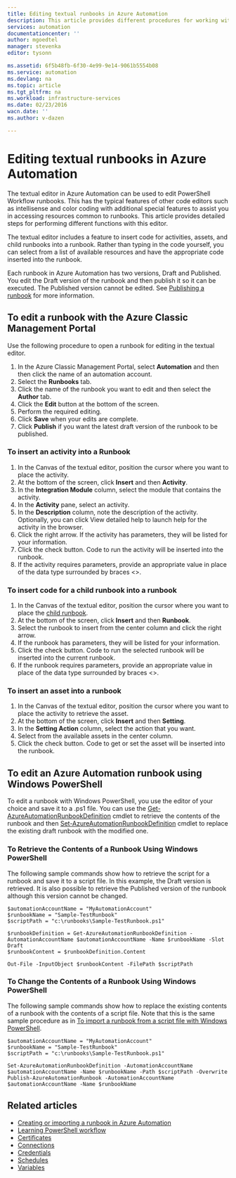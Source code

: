 ```yaml
---
title: Editing textual runbooks in Azure Automation
description: This article provides different procedures for working with PowerShell and PowerShell Workflow runbooks in Azure Automation using the textual editor.
services: automation
documentationcenter: ''
author: mgoedtel
manager: stevenka
editor: tysonn

ms.assetid: 6f5b48fb-6f30-4e99-9e14-9061b5554b08
ms.service: automation
ms.devlang: na
ms.topic: article
ms.tgt_pltfrm: na
ms.workload: infrastructure-services
ms.date: 02/23/2016
wacn.date: ''
ms.author: v-dazen

---
```

# Editing textual runbooks in Azure Automation
The textual editor in Azure Automation can be used to edit PowerShell Workflow runbooks. This has the typical features of other code editors such as intellisense and color coding with additional special features to assist you in accessing resources common to runbooks. This article provides detailed steps for performing different functions with this editor.

The textual editor includes a feature to insert code for activities, assets, and child runbooks into a runbook. Rather than typing in the code yourself, you can select from a list of available resources and have the appropriate code inserted into the runbook.

Each runbook in Azure Automation has two versions, Draft and Published. You edit the Draft version of the runbook and then publish it so it can be executed. The Published version cannot be edited. See [Publishing a runbook](automation-creating-importing-runbook.md#publishing-a-runbook) for more information.

## <a name="to-edit-a-runbook-with-the-azure-portal"></a> To edit a runbook with the Azure Classic Management Portal
Use the following procedure to open a runbook for editing in the textual editor.

1. In the Azure Classic Management Portal, select **Automation** and then then click the name of an automation account.
2. Select the **Runbooks** tab.
3. Click the name of the runbook you want to edit and then select the **Author** tab.
4. Click the **Edit** button at the bottom of the screen.
5. Perform the required editing.
6. Click **Save** when your edits are complete.
7. Click **Publish** if you want the latest draft version of the runbook to be published.

### To insert an activity into a Runbook
1. In the Canvas of the textual editor, position the cursor where you want to place the activity.
2. At the bottom of the screen, click **Insert** and then **Activity**.
3. In the **Integration Module** column, select the module that contains the activity.
4. In the **Activity** pane, select an activity.
5. In the **Description** column, note the description of the activity. Optionally, you can click View detailed help to launch help for the activity in the browser.
6. Click the right arrow.  If the activity has parameters, they will be listed for your information.
7. Click the check button.  Code to run the activity will be inserted into the runbook.
8. If the activity requires parameters, provide an appropriate value in place of the data type surrounded by braces <>.

### To insert code for a child runbook into a runbook
1. In the Canvas of the textual editor, position the cursor where you want to place the [child runbook](automation-child-runbooks.md).
2. At the bottom of the screen, click **Insert** and then **Runbook**.
3. Select the runbook to insert from the center column and click the right arrow.
4. If the runbook has parameters, they will be listed for your information.
5. Click the check button.  Code to run the selected runbook will be inserted into the current runbook.
6. If the runbook requires parameters, provide an appropriate value in place of the data type surrounded by braces <>.

### To insert an asset into a runbook
1. In the Canvas of the textual editor, position the cursor where you want to place the activity to retrieve the asset.
2. At the bottom of the screen, click **Insert** and then **Setting**.
3. In the **Setting Action** column, select the action that you want.
4. Select from the available assets in the center column.
5. Click the check button.  Code to get or set the asset will be inserted into the runbook.

## To edit an Azure Automation runbook using Windows PowerShell
To edit a runbook with Windows PowerShell, you use the editor of your choice and save it to a .ps1 file. You can use the [Get-AzureAutomationRunbookDefinition](https://docs.microsoft.com/powershell/module/azure/get-azureautomationrunbookdefinition?view=azuresmps-3.7.0) cmdlet to retrieve the contents of the runbook and then [Set-AzureAutomationRunbookDefinition](https://docs.microsoft.com/powershell/module/azure/set-azureautomationrunbookdefinition?view=azuresmps-3.7.0) cmdlet to replace the existing draft runbook with the modified one.

### To Retrieve the Contents of a Runbook Using Windows PowerShell
The following sample commands show how to retrieve the script for a runbook and save it to a script file. In this example, the Draft version is retrieved. It is also possible to retrieve the Published version of the runbook although this version cannot be changed.

    $automationAccountName = "MyAutomationAccount"
    $runbookName = "Sample-TestRunbook"
    $scriptPath = "c:\runbooks\Sample-TestRunbook.ps1"

    $runbookDefinition = Get-AzureAutomationRunbookDefinition -AutomationAccountName $automationAccountName -Name $runbookName -Slot Draft
    $runbookContent = $runbookDefinition.Content

    Out-File -InputObject $runbookContent -FilePath $scriptPath

### To Change the Contents of a Runbook Using Windows PowerShell
The following sample commands show how to replace the existing contents of a runbook with the contents of a script file. Note that this is the same sample procedure as in [To import a runbook from a script file with Windows PowerShell](automation-creating-importing-runbook.md).

    $automationAccountName = "MyAutomationAccount"
    $runbookName = "Sample-TestRunbook"
    $scriptPath = "c:\runbooks\Sample-TestRunbook.ps1"

    Set-AzureAutomationRunbookDefinition -AutomationAccountName $automationAccountName -Name $runbookName -Path $scriptPath -Overwrite
    Publish-AzureAutomationRunbook -AutomationAccountName $automationAccountName -Name $runbookName

## Related articles
* [Creating or importing a runbook in Azure Automation](automation-creating-importing-runbook.md)
* [Learning PowerShell workflow](automation-powershell-workflow.md)
* [Certificates](automation-certificates.md)
* [Connections](automation-connections.md)
* [Credentials](automation-credentials.md)
* [Schedules](automation-schedules.md)
* [Variables](automation-variables.md)